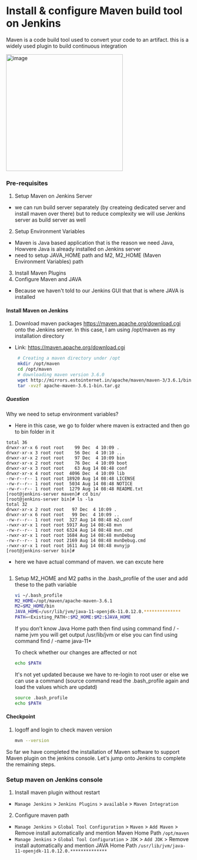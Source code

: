 #  Install & configure Maven build tool on Jenkins
Maven is a code build tool used to convert your code to an artifact. this is a widely used plugin to build continuous integration

<img width="317" alt="image" src="https://github.com/Sharsora/Devops-Project/assets/135323873/082b1a3c-158d-4967-8c19-d873032b0975">

### Pre-requisites

1. Setup Maven on Jenkins Server
  - we can run build server separately (by createing dedicated server and install maven over there) but to reduce complexity we will use Jenkins server as build server as well
2. Setup Environment Variables
  - Maven is Java based application that is the reason we need Java, Howvere Java is already installed on Jenkins server
  - need to setup JAVA_HOME path and M2, M2_HOME (Maven Environment Variables) path 
3. Install Maven Plugins
4. Configure Maven and JAVA
  - Because we haven't told to our Jenkins GUI that that is where JAVA is installed

#### Install Maven on Jenkins
1. Download maven packages https://maven.apache.org/download.cgi onto the Jenkins server. In this case, I am using /opt/maven as my installation directory
 - Link: https://maven.apache.org/download.cgi
    ```sh
     # Creating a maven directory under /opt
     mkdir /opt/maven
     cd /opt/maven
     # downloading maven version 3.6.0
     wget http://mirrors.estointernet.in/apache/maven/maven-3/3.6.1/binaries/apache-maven-3.6.1-bin.tar.gz
     tar -xvzf apache-maven-3.6.1-bin.tar.gz
     ```

##### Question
Why we need to setup environment variables?
-  Here in this case, we go to folder where maven is extracted and then go to bin folder in it
```[root@jenkins-server maven]# ls -la
total 36
drwxr-xr-x 6 root root    99 Dec  4 10:09 .
drwxr-xr-x 3 root root    56 Dec  4 10:10 ..
drwxr-xr-x 2 root root    97 Dec  4 10:09 bin
drwxr-xr-x 2 root root    76 Dec  4 10:09 boot
drwxr-xr-x 3 root root    63 Aug 14 08:48 conf
drwxr-xr-x 4 root root  4096 Dec  4 10:09 lib
-rw-r--r-- 1 root root 18920 Aug 14 08:48 LICENSE
-rw-r--r-- 1 root root  5034 Aug 14 08:48 NOTICE
-rw-r--r-- 1 root root  1279 Aug 14 08:48 README.txt
[root@jenkins-server maven]# cd bin/
[root@jenkins-server bin]# ls -la
total 32
drwxr-xr-x 2 root root   97 Dec  4 10:09 .
drwxr-xr-x 6 root root   99 Dec  4 10:09 ..
-rw-r--r-- 1 root root  327 Aug 14 08:48 m2.conf
-rwxr-xr-x 1 root root 5917 Aug 14 08:48 mvn
-rw-r--r-- 1 root root 6324 Aug 14 08:48 mvn.cmd
-rwxr-xr-x 1 root root 1684 Aug 14 08:48 mvnDebug
-rw-r--r-- 1 root root 2169 Aug 14 08:48 mvnDebug.cmd
-rwxr-xr-x 1 root root 1611 Aug 14 08:48 mvnyjp
[root@jenkins-server bin]# 
```
- here we have actual command of maven. we can excute here
```./mvn -v
```
	
1. Setup M2_HOME and M2 paths in the .bash_profile of the user and add these to the path variable
   ```sh
   vi ~/.bash_profile
   M2_HOME=/opt/maven/apache-maven-3.6.1
   M2=$M2_HOME/bin
   JAVA_HOME=/usr/lib/jvm/java-11-openjdk-11.0.12.0.**************
   PATH=<Existing_PATH>:$M2_HOME:$M2:$JAVA_HOME
   ```
   If you don’t know Java Home path then find using command find / -name jvm you will get output /usr/lib/jvm or else you can find using command find / -name java-11*

   To check whether our changes are affected or not
   ```sh
   echo $PATH
   ```
   It's not yet updated because we have to re-login to root user or else we can use a command (source command read the .bash_profile again and load the values which are updatd)
   ```sh
   source .bash_profile
   echo $PATH
   ```

#### Checkpoint 
1. logoff and login to check maven version
  
    ```sh
    mvn --version
    ```
So far we have completed the installation of Maven software to support Maven plugin on the jenkins console. Let's jump onto Jenkins to complete the remaining steps. 

### Setup maven on Jenkins console
1. Install maven plugin without restart  
  - `Manage Jenkins` > `Jenkins Plugins` > `available` > `Maven Integration`

2. Configure maven path
  - `Manage Jenkins` > `Global Tool Configuration` > `Maven` > `Add Maven` > Remove install automatically and mention Maven Home Path `/opt/maven`
  - `Manage Jenkins` > `Global Tool Configuration` > `JDK` > `Add JDK` > Remove install automatically and mention JAVA Home Path `/usr/lib/jvm/java-11-openjdk-11.0.12.0.**************`

